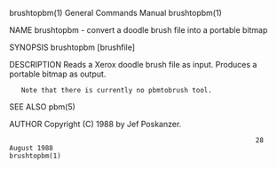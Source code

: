 brushtopbm(1)                                                 General Commands Manual                                                brushtopbm(1)

NAME
       brushtopbm - convert a doodle brush file into a portable bitmap

SYNOPSIS
       brushtopbm [brushfile]

DESCRIPTION
       Reads a Xerox doodle brush file as input.  Produces a portable bitmap as output.

       Note that there is currently no pbmtobrush tool.

SEE ALSO
       pbm(5)

AUTHOR
       Copyright (C) 1988 by Jef Poskanzer.

                                                                  28 August 1988                                                     brushtopbm(1)
